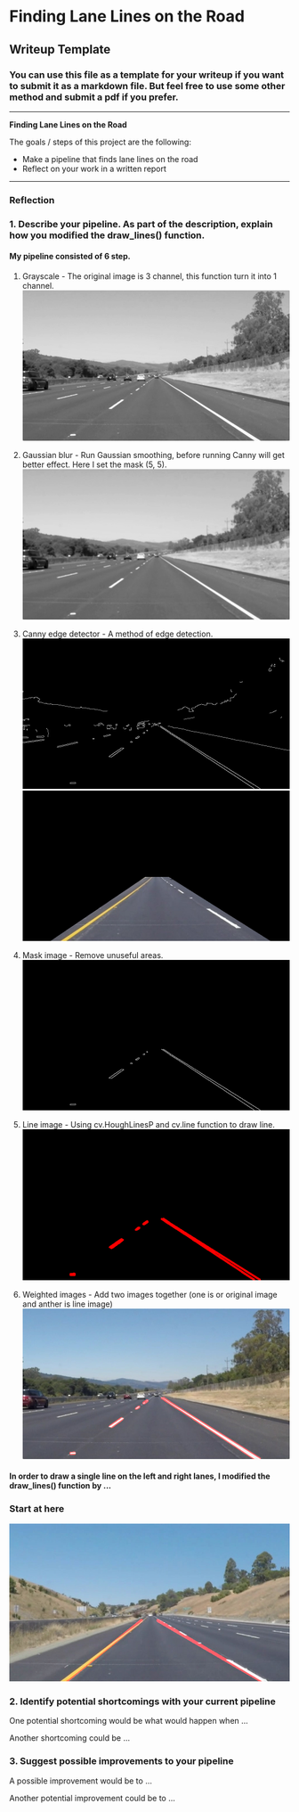 # **Finding Lane Lines on the Road** 

## Writeup Template

### You can use this file as a template for your writeup if you want to submit it as a markdown file. But feel free to use some other method and submit a pdf if you prefer.

---

**Finding Lane Lines on the Road**

The goals / steps of this project are the following:
* Make a pipeline that finds lane lines on the road
* Reflect on your work in a written report


[//]: # (Image References)

[image1]: ./test_image_out/gray_image.png "Grayscale"
[image2]: ./test_image_out/blur_image.png "Gaussian blur"
[image3]: ./test_image_out/edge_image.png "Canny edge detector"
[image4]: ./test_image_out/mask_test.png "Mask image"
[image5]: ./test_image_out/mask_image.png "Mask image"
[image6]: ./test_image_out/line_image.png "Line image"
[image7]: ./test_image_out/add_image.png "Weighted images"
[image8]: ./test_image_out/image_out.png "final output"

---

### Reflection

### 1. Describe your pipeline. As part of the description, explain how you modified the draw_lines() function.

#### My pipeline consisted of 6 step.

1. Grayscale - The original image is 3 channel, this function turn it into 1 channel.
![alt text][image1]

2. Gaussian blur - Run Gaussian smoothing, before running Canny will get better effect. Here I set the mask (5, 5).
![alt text][image2]

3. Canny edge detector - A method of edge detection.
![alt text][image3] ![alt text][image4]

4. Mask image - Remove unuseful areas.
![alt text][image5]

5. Line image - Using cv.HoughLinesP and cv.line function to draw line.
![alt text][image6]

6. Weighted images - Add two images together (one is or original image and anther is line image)
![alt text][image7]


#### In order to draw a single line on the left and right lanes, I modified the draw_lines() function by ...

### Start at here
![alt text][image8]



### 2. Identify potential shortcomings with your current pipeline


One potential shortcoming would be what would happen when ... 

Another shortcoming could be ...


### 3. Suggest possible improvements to your pipeline

A possible improvement would be to ...

Another potential improvement could be to ...